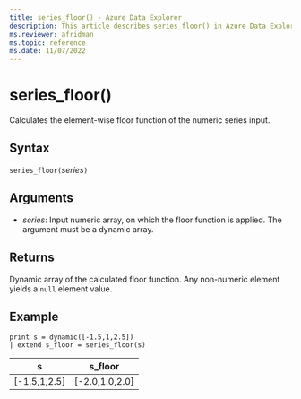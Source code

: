 ```yaml
---
title: series_floor() - Azure Data Explorer
description: This article describes series_floor() in Azure Data Explorer.
ms.reviewer: afridman
ms.topic: reference
ms.date: 11/07/2022
---
```

# series_floor()

Calculates the element-wise floor function of the numeric series input.

## Syntax

`series_floor(`*series*`)`

## Arguments

* *series*: Input numeric array, on which the floor function is applied. The argument must be a dynamic array.

## Returns

Dynamic array of the calculated floor function. Any non-numeric element yields a `null` element value.

## Example

<!-- csl: https://help.kusto.windows.net/Samples -->
```kusto
print s = dynamic([-1.5,1,2.5])
| extend s_floor = series_floor(s)
```

|s|s_floor|
|---|---|
|[-1.5,1,2.5]|[-2.0,1.0,2.0]|